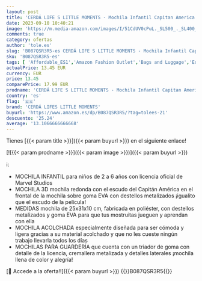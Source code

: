 ```yaml
---
layout: post
title: 'CERDÁ LIFE S LITTLE MOMENTS - Mochila Infantil Capitan America de The Avengers en 3D - Licencia Oficial Marvel Studios  Azul  310X310X100mm'
date: 2023-09-10 10:40:21
image: 'https://m.media-amazon.com/images/I/51CdUV0cPuL._SL500_._SL400_.jpg'
comments: true
category: ofertas
author: 'tole.es'
slug: 'B087QSR3R5-es CERDÁ LIFE S LITTLE MOMENTS - Mochila Infantil Capitan...'
sku: 'B087QSR3R5-es'
tags: [ 'Affordable_ES1','Amazon Fashion Outlet','Bags and Luggage','Equipaje y accessorios de viaje','Luzca bien a precios bajos','Mochilas','Mochilas infantiles','Moda','Self Service','Special Features Stores','cerdá lifes little moments','mochila','partition_000','partition_007','🇪🇸', ]
actualPrice: 13.45 EUR
currency: EUR
price: 13.45
comparePrice: 17.99 EUR
prodname: 'CERDÁ LIFE S LITTLE MOMENTS - Mochila Infantil Capitan America de The Avengers en 3D - Licencia Oficial Marvel Studios  Azul  310X310X100mm'
country: 'es'
flag: '🇪🇸'
brand: 'CERDÁ LIFES LITTLE MOMENTS'
buyurl: 'https://www.amazon.es/dp/B087QSR3R5/?tag=tolees-21'
descuento: '25.24'
average: '13.1066666666668'
---
```


Tienes [{{< param title >}}]({{< param buyurl >}}) en el siguiente enlace!

[![{{< param prodname >}}]({{< param image >}})]({{< param buyurl >}})

ℹ️:

- MOCHILA INFANTIL para niños de 2 a 6 años con licencia oficial de Marvel Studios
- MOCHILA 3D mochila redonda con el escudo del Capitán América en el frontal de la mochila sobre goma EVA con destellos metalizados ¡igualito que el escudo de la película!
- MEDIDAS mochila de 25x31x10 cm, fabricada en poliéster, con destellos metalizados y goma EVA para que tus mostruitas jueguen y aprendan con ella
- MOCHILA ACOLCHADA especialmente diseñada para ser cómoda y ligera gracias a su material acolchado y que no les cueste ningún trabajo llevarla todos los días
- MOCHILAS PARA GUARDERÍA que cuenta con un triador de goma con detalle de la licencia, cremallera metalizada y detalles laterales ¡mochila llena de color y alegría!

[🛒 Accede a la oferta!!]({{< param buyurl >}})
{{<world>}}B087QSR3R5{{</world>}}
